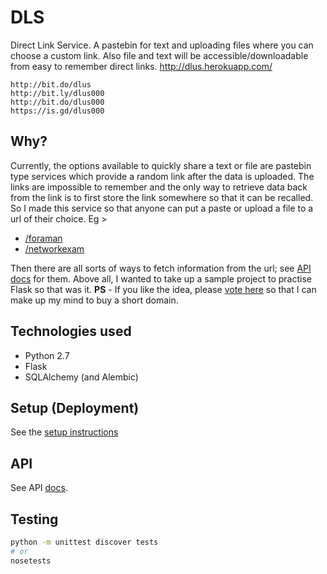 # DLS

Direct Link Service. A pastebin for text and uploading files where you can choose a custom link. Also file and text will be accessible/downloadable from easy to 
remember direct links. http://dlus.herokuapp.com/ 

```
http://bit.do/dlus
http://bit.ly/dlus000
http://bit.do/dlus000
https://is.gd/dlus000
```

## Why?

Currently, the options available to quickly share a text or file are pastebin type services which provide a random link after the data is uploaded. 
The links are impossible to remember and the only way to retrieve data back from the link is to first store the link somewhere so that it can be recalled. 
So I made this service so that anyone can put a paste or upload a file to a url of their choice. Eg >

* [/foraman](http://dlus.herokuapp.com/foraman)
* [/networkexam](http://dlus.herokuapp.com/networkexam)

Then there are all sorts of ways to fetch information from the url; see [API docs](#api) for them.
Above all, I wanted to take up a sample project to practise Flask so that was it.
**PS** - If you like the idea, please [vote here](https://github.com/aviaryan/dls/issues/15) so that I can make up my mind to buy a short domain.

## Technologies used

* Python 2.7
* Flask
* SQLAlchemy (and Alembic)

## Setup (Deployment)

See the [setup instructions](docs/SETUP.md)

## API

See API [docs](docs/API.md).

## Testing

```bash
python -m unittest discover tests
# or
nosetests
```
